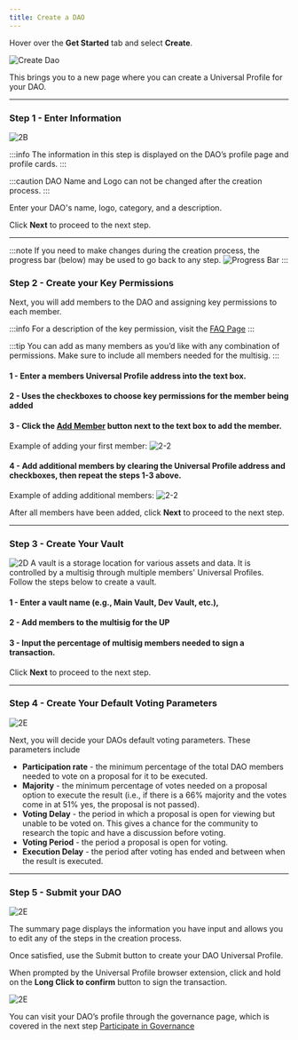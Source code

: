 ```yaml
---
title: Create a DAO
---
```










Hover over the **Get Started** tab and select **Create**.

![Create Dao](./img/2-1_create.png)


This brings you to a new page where you can create a Universal Profile for your DAO.


---

### Step 1 - Enter Information
![2B](./img/2-2_create_dao.png)



:::info
The information in this step is displayed on the DAO’s profile page and profile cards.
:::

:::caution
DAO Name and Logo can not be changed after the creation process.
:::



Enter your DAO's name, logo, category, and a description. 

Click **Next** to proceed to the next step.

---
:::note
If you need to make changes during the creation process, the progress bar (below) may be used to go back to any step.
![Progress Bar](./img/2-2_bar.png)
:::

### Step 2 - Create your Key Permissions

Next, you will add members to the DAO and assigning key permissions to each member.

:::info
For a description of the key permission, visit the [FAQ Page](../faq#what-are-the-key-permissions-and-what-do-they-do)
:::

:::tip
You can add as many members as you’d like with any combination of permissions. Make sure to include all members needed for the multisig. 
:::

#### 1 - Enter a members Universal Profile address into the text box. 
#### 2 - Uses the checkboxes to choose key permissions for the member being added
#### 3 - Click the <u>Add Member</u> button next to the text box to add the member.

Example of adding your first member:
![2-2](./img/2-2_member1.gif)

#### 4 - Add additional members by clearing the Universal Profile address and checkboxes, then repeat the steps 1-3 above.

Example of adding additional members:
![2-2](./img/2-2_member2.gif)

After all members have been added, click **Next** to proceed to the next step.

---

### Step 3 - Create Your Vault
![2D](./img/2-3_valut.png)
A vault is a storage location for various assets and data. It is controlled by a multisig through multiple members' Universal Profiles. Follow the steps below to create a vault.

#### 1 - Enter a vault name (e.g., Main Vault, Dev Vault, etc.), 
#### 2 - Add members to the multisig for the UP
#### 3 - Input the percentage of multisig members needed to sign a transaction. 

Click **Next** to proceed to the next step.

---

### Step 4 - Create Your Default Voting Parameters
![2E](./img/2-3_valut.png)

Next, you will decide your DAOs default voting parameters. These parameters include

- **Participation rate** - the minimum percentage of the total DAO members needed to vote on a proposal for it to be executed.
- **Majority** - the minimum percentage of votes needed on a proposal option to execute the result (i.e., if there is a 66% majority and the votes come in at 51% yes, the proposal is not passed).
- **Voting Delay** - the period in which a proposal is open for viewing but unable to be voted on. This gives a chance for the community to research the topic and have a discussion before voting.
- **Voting Period** - the period a proposal is open for voting.
- **Execution Delay** - the period after voting has ended and between when the result is executed. 

---

### Step 5 - Submit your DAO
![2E](./img/2-5_summary.png)

The summary page displays the information you have input and allows you to edit any of the steps in the creation process. 

Once satisfied, use the Submit button to create your DAO Universal Profile.

When prompted by the Universal Profile browser extension, click and hold on the **Long Click to confirm** button to sign the transaction.

<div style={{textAlign: 'center'}}>

![2E](./img/2-6_submit.png)

</div>

You can visit your DAO’s profile through the governance page, which is covered in the next step [Participate in Governance](step-03.md)
